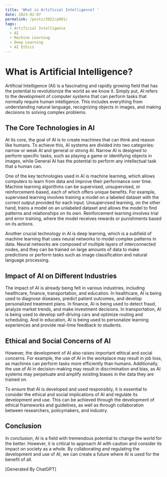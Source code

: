 ```yaml
---
title: 'What is Artificial Intelligence? '
date: 2023-02-07
permalink: /posts/2022/p001/
tags:
  - Artificial Intelligence
  - AI
  - Machine Learning
  - Deep Learning
  - AI Ethics
---
```


# What is Artificial Intelligence? 
Artificial Intelligence (AI) is a fascinating and rapidly growing field that has the potential to revolutionize the world as we know it. Simply put, AI refers to the development of computer systems that can perform tasks that normally require human intelligence. This includes everything from understanding natural language, recognizing objects in images, and making decisions to solving complex problems.

## The Core Technologies in AI
At its core, the goal of AI is to create machines that can think and reason like humans. To achieve this, AI systems are divided into two categories: narrow or weak AI and general or strong AI. Narrow AI is designed to perform specific tasks, such as playing a game or identifying objects in images, while General AI has the potential to perform any intellectual task that a human can.

One of the key technologies used in AI is machine learning, which allows computers to learn from data and improve their performance over time. Machine learning algorithms can be supervised, unsupervised, or reinforcement-based, each of which offers unique benefits. For example, supervised learning involves training a model on a labeled dataset with the correct output provided for each input. Unsupervised learning, on the other hand, trains a model on an unlabeled dataset and allows the model to find patterns and relationships on its own. Reinforcement learning involves trial and error training, where the model receives rewards or punishments based on its actions.

Another crucial technology in AI is deep learning, which is a subfield of machine learning that uses neural networks to model complex patterns in data. Neural networks are composed of multiple layers of interconnected nodes, and they can be trained on large amounts of data to make predictions or perform tasks such as image classification and natural language processing.

## Impact of AI on Different Industries
The impact of AI is already being felt in various industries, including healthcare, finance, transportation, and education. In healthcare, AI is being used to diagnose diseases, predict patient outcomes, and develop personalized treatment plans. In finance, AI is being used to detect fraud, analyze market trends, and make investment decisions. In transportation, AI is being used to develop self-driving cars and optimize routing and scheduling. And in education, AI is being used to personalize learning experiences and provide real-time feedback to students.

## Ethical and Social Concerns of AI
However, the development of AI also raises important ethical and social concerns. For example, the use of AI in the workplace may result in job loss, as machines can perform tasks more efficiently than humans. Additionally, the use of AI in decision-making may result in discrimination and bias, as AI systems may perpetuate and amplify existing biases in the data they are trained on.

To ensure that AI is developed and used responsibly, it is essential to consider the ethical and social implications of AI and regulate its development and use. This can be achieved through the development of ethical frameworks and guidelines, as well as through collaboration between researchers, policymakers, and industry.

## Conclusion
In conclusion, AI is a field with tremendous potential to change the world for the better. However, it is critical to approach AI with caution and consider its impact on society as a whole. By collaborating and regulating the development and use of AI, we can create a future where AI is used for the benefit of all.

[Generated By ChatGPT]